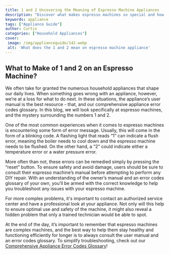 ```yaml
---
title: 1 and 2 Uncovering the Meaning of Espresso Machine Appliances
description: "Discover what makes espresso machines so special and how they can maximize your coffee experience From features to types of appliances get the information you need to unlock the perfect espresso experience"
keywords: appliance
tags: ["Appliance Guide"]
author: Curtis
categories: ["Household Appliances"]
cover: 
 image: /img/applianceguide/142.webp
 alt: 'What does the 1 and 2 mean on espresso machine appliance'
---
```

## What to Make of 1 and 2 on an Espresso Machine?

We often take for granted the numerous household appliances that shape our daily lives. When something goes wrong with an appliance, however, we’re at a loss for what to do next. In these situations, the appliance’s user manual is the best resource - that, and our comprehensive appliance error codes glossary. In this blog, we will look specifically at espresso machines, and the mystery surrounding the numbers 1 and 2.

One of the most common experiences when it comes to espresso machines is encountering some form of error message. Usually, this will come in the form of a blinking code. A flashing light that reads “1” can indicate a flush error, meaning the boiler needs to cool down and the espresso machine needs to be flushed. On the other hand, a “2” could indicate either a temperature error or a water pressure error.

More often than not, these errors can be remedied simply by pressing the “reset” button. To ensure safety and avoid damage, users should be sure to consult their espresso machine’s manual before attempting to perform any DIY repair. With an understanding of the owner’s manual and an error codes glossary of your own, you’ll be armed with the correct knowledge to help you troubleshoot any issues with your espresso machine. 

For more complex problems, it's important to contact an authorized service center and have a professional look at your appliance. Not only will this help to ensure optimal use and safety of the machine, it might also reveal a hidden problem that only a trained technician would be able to spot.

At the end of the day, it’s important to remember that espresso machines are complex machines, and the best way to help them stay healthy and functioning efficiently for longer is to always consult the user manual and an error codes glossary. To simplify troubleshooting, check out our [Comprehensive Appliance Error Codes Glossary](./error-codes/)!
